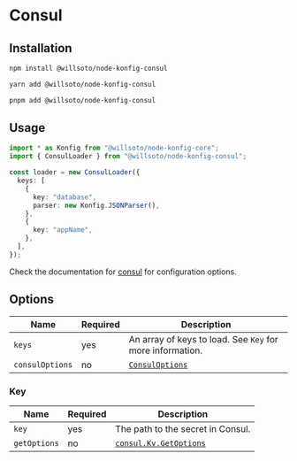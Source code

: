 # Consul

## Installation

```bash
npm install @willsoto/node-konfig-consul
```

```bash
yarn add @willsoto/node-konfig-consul
```

```bash
pnpm add @willsoto/node-konfig-consul
```

## Usage

```typescript
import * as Konfig from "@willsoto/node-konfig-core";
import { ConsulLoader } from "@willsoto/node-konfig-consul";

const loader = new ConsulLoader({
  keys: [
    {
      key: "database",
      parser: new Konfig.JSONParser(),
    },
    {
      key: "appName",
    },
  ],
});
```

Check the documentation for [consul](https://github.com/silas/node-consul) for configuration options.

## Options

| Name            | Required | Description                                                           |
| --------------- | -------- | --------------------------------------------------------------------- |
| `keys`          | yes      | An array of keys to load. See `Key` for more information.             |
| `consulOptions` | no       | [`ConsulOptions`](https://github.com/silas/node-consul#consuloptions) |

### Key

| Name         | Required | Description                                                           |
| ------------ | -------- | --------------------------------------------------------------------- |
| `key`        | yes      | The path to the secret in Consul.                                     |
| `getOptions` | no       | [`consul.Kv.GetOptions`](https://github.com/silas/node-consul#kv-get) |
